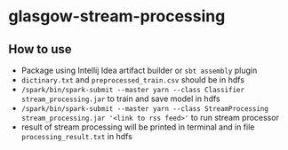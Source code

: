 # glasgow-stream-processing

## How to use
- Package using Intellij Idea artifact builder or ```sbt assembly``` plugin
- ```dictinary.txt``` and ```preprocessed_train.csv``` should be in hdfs
- ```/spark/bin/spark-submit --master yarn --class Classifier stream_processing.jar``` to train and save model in hdfs
- ```/spark/bin/spark-submit --master yarn --class StreamProcessing stream_processing.jar '<link to rss feed>'``` to run stream processor
- result of stream processing will be printed in terminal and in file ```processing_result.txt``` in hdfs
